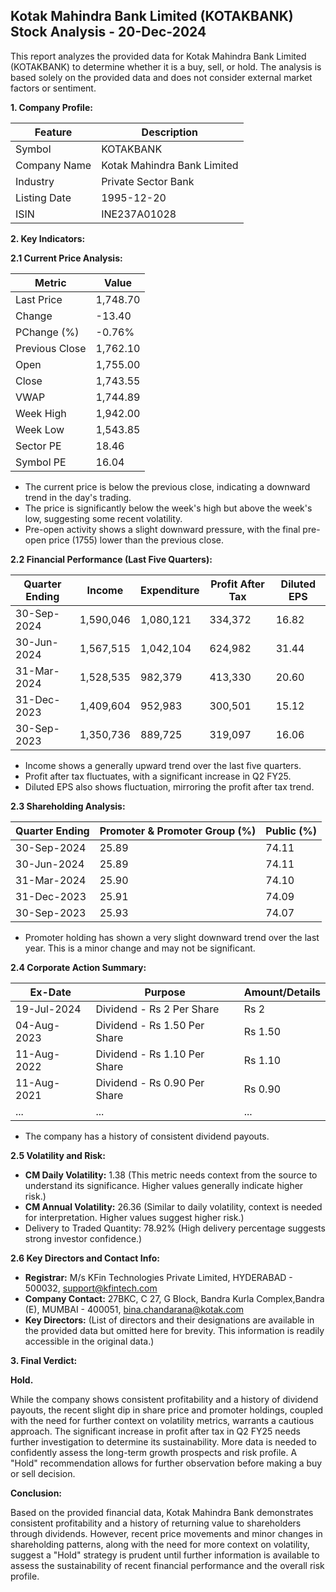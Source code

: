 ## Kotak Mahindra Bank Limited (KOTAKBANK) Stock Analysis - 20-Dec-2024

This report analyzes the provided data for Kotak Mahindra Bank Limited (KOTAKBANK) to determine whether it is a buy, sell, or hold.  The analysis is based solely on the provided data and does not consider external market factors or sentiment.

**1. Company Profile:**

| Feature          | Description                     |
|-----------------|---------------------------------|
| Symbol           | KOTAKBANK                       |
| Company Name     | Kotak Mahindra Bank Limited      |
| Industry         | Private Sector Bank             |
| Listing Date     | 1995-12-20                      |
| ISIN             | INE237A01028                    |


**2. Key Indicators:**

**2.1 Current Price Analysis:**

| Metric             | Value      |
|---------------------|------------|
| Last Price          | 1,748.70   |
| Change             | -13.40     |
| PChange (%)         | -0.76%     |
| Previous Close      | 1,762.10   |
| Open                | 1,755.00   |
| Close               | 1,743.55   |
| VWAP                | 1,744.89   |
| Week High           | 1,942.00   |
| Week Low            | 1,543.85   |
| Sector PE           | 18.46      |
| Symbol PE           | 16.04      |


* The current price is below the previous close, indicating a downward trend in the day's trading.
* The price is significantly below the week's high but above the week's low, suggesting some recent volatility.
* Pre-open activity shows a slight downward pressure, with the final pre-open price (1755) lower than the previous close.


**2.2 Financial Performance (Last Five Quarters):**

| Quarter Ending    | Income       | Expenditure  | Profit After Tax | Diluted EPS |
|--------------------|--------------|---------------|-------------------|-------------|
| 30-Sep-2024       | 1,590,046    | 1,080,121     | 334,372          | 16.82       |
| 30-Jun-2024       | 1,567,515    | 1,042,104     | 624,982          | 31.44       |
| 31-Mar-2024       | 1,528,535    | 982,379       | 413,330          | 20.60       |
| 31-Dec-2023       | 1,409,604    | 952,983       | 300,501          | 15.12       |
| 30-Sep-2023       | 1,350,736    | 889,725       | 319,097          | 16.06       |

* Income shows a generally upward trend over the last five quarters.
* Profit after tax fluctuates, with a significant increase in Q2 FY25.
* Diluted EPS also shows fluctuation, mirroring the profit after tax trend.


**2.3 Shareholding Analysis:**

| Quarter Ending    | Promoter & Promoter Group (%) | Public (%) |
|--------------------|-----------------------------|------------|
| 30-Sep-2024       | 25.89                        | 74.11      |
| 30-Jun-2024       | 25.89                        | 74.11      |
| 31-Mar-2024       | 25.90                        | 74.10      |
| 31-Dec-2023       | 25.91                        | 74.09      |
| 30-Sep-2023       | 25.93                        | 74.07      |

* Promoter holding has shown a very slight downward trend over the last year.  This is a minor change and may not be significant.


**2.4 Corporate Action Summary:**

| Ex-Date      | Purpose                               | Amount/Details |
|--------------|---------------------------------------|----------------|
| 19-Jul-2024  | Dividend - Rs 2 Per Share             | Rs 2           |
| 04-Aug-2023  | Dividend - Rs 1.50 Per Share           | Rs 1.50        |
| 11-Aug-2022  | Dividend - Rs 1.10 Per Share           | Rs 1.10        |
| 11-Aug-2021  | Dividend - Rs 0.90 Per Share           | Rs 0.90        |
| ...           | ...                                   | ...            |


* The company has a history of consistent dividend payouts.


**2.5 Volatility and Risk:**

* **CM Daily Volatility:** 1.38 (This metric needs context from the source to understand its significance.  Higher values generally indicate higher risk.)
* **CM Annual Volatility:** 26.36 (Similar to daily volatility, context is needed for interpretation. Higher values suggest higher risk.)
* Delivery to Traded Quantity: 78.92% (High delivery percentage suggests strong investor confidence.)


**2.6 Key Directors and Contact Info:**

* **Registrar:** M/s KFin Technologies Private Limited, HYDERABAD - 500032, support@kfintech.com
* **Company Contact:** 27BKC, C 27, G Block, Bandra Kurla Complex,Bandra (E), MUMBAI - 400051, bina.chandarana@kotak.com
* **Key Directors:**  (List of directors and their designations are available in the provided data but omitted here for brevity.  This information is readily accessible in the original data.)


**3. Final Verdict:**

**Hold.**

While the company shows consistent profitability and a history of dividend payouts, the recent slight dip in share price and promoter holdings, coupled with the need for further context on volatility metrics, warrants a cautious approach.  The significant increase in profit after tax in Q2 FY25 needs further investigation to determine its sustainability.  More data is needed to confidently assess the long-term growth prospects and risk profile.  A "Hold" recommendation allows for further observation before making a buy or sell decision.


**Conclusion:**

Based on the provided financial data, Kotak Mahindra Bank demonstrates consistent profitability and a history of returning value to shareholders through dividends. However, recent price movements and minor changes in shareholding patterns, along with the need for more context on volatility, suggest a "Hold" strategy is prudent until further information is available to assess the sustainability of recent financial performance and the overall risk profile.
